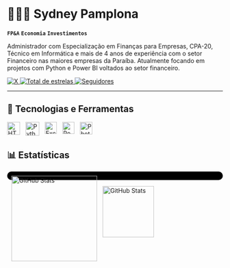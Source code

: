 # 🧑🏻‍💼 Sydney Pamplona

**`FP&A`**  **`Economia`**  **`Investimentos`**

Administrador com Especialização em Finanças para Empresas, CPA-20, Técnico em Informática e mais de 4 anos de experiência com o setor Financeiro nas maiores empresas da Paraíba. Atualmente focando em projetos com Python e Power BI voltados ao setor financeiro.

<p align="left">
    <a href="https://x.com/realpamplona" target="_blank">
        <img 
            alt="X" 
            title="Me siga no X (Twitter)" 
            src="https://custom-icon-badges.demolab.com/badge/-realpamplona-000000?style=for-the-badge&logo=x&logoColor=white&labelColor=000000"
        />
    </a>
    <a href="https://github.com/sydneypamplona?tab=repositories&sort=stargazers">
        <img 
            alt="Total de estrelas" 
            title="Total de estrelas GitHub" 
            src="https://custom-icon-badges.demolab.com/github/stars/sydneypamplona?color=55960c&style=for-the-badge&labelColor=488207&logo=star&label=estrelas"
        />
    </a>
    <a href="https://github.com/sydneypamplona?tab=followers">
        <img 
            alt="Seguidores" 
            title="Me siga no GitHub" 
            src="https://custom-icon-badges.demolab.com/github/followers/sydneypamplona?color=236ad3&labelColor=1155ba&style=for-the-badge&logo=github&label=Seguidores&logoColor=white"
        />
    </a>
</p>

---

## 📎 Tecnologias e Ferramentas
<img 
    align="left" 
    alt="HTML" 
    title="HTML"
    width="30px" 
    style="padding-right: 10px;" 
    src="https://cdn.jsdelivr.net/gh/devicons/devicon/icons/html5/html5-original.svg" 
/>
<img 
    align="left" 
    alt="Python" 
    title="Python"
    width="32px" 
    style="padding-right: 10px;" 
    src="https://cdn.jsdelivr.net/gh/devicons/devicon@latest/icons/python/python-original.svg" 
/>
<img 
    align="left" 
    alt="Excel" 
    title="Microsoft Excel" 
    width="28px" 
    style="padding-right: 10px;" 
    src="https://upload.wikimedia.org/wikipedia/commons/thumb/3/34/Microsoft_Office_Excel_%282019%E2%80%93present%29.svg/512px-Microsoft_Office_Excel_%282019%E2%80%93present%29.svg.png" 
/>
<img 
    align="left" 
    alt="Power BI" 
    title="Microsoft Power BI" 
    width="28px" 
    style="padding-right: 10px;" 
    src="https://upload.wikimedia.org/wikipedia/commons/c/cf/New_Power_BI_Logo.svg" 
/>

<img 
    align="left" 
    alt="Photoshop" 
    title="Adobe Photoshop" 
    width="29px" 
    style="padding-right: 10px;" 
    src="https://upload.wikimedia.org/wikipedia/commons/thumb/a/af/Adobe_Photoshop_CC_icon.svg/512px-Adobe_Photoshop_CC_icon.svg.png" 
/>

<br/>
<br/>

## 📊 Estatísticas

<p style="background-color: black; padding: 10px; border-radius: 10px;">
  <img 
    align="left" 
    alt="GitHub Stats" 
    height="200" 
    style="padding-right: 10px;" 
    src="https://github-readme-stats.vercel.app/api?username=sydneypamplona&show_icons=true&theme=dark&include_all_commits=true&locale=pt-br" 
  />
  
  <img 
    align="left" 
    alt="GitHub Stats" 
    height="120" 
    style="padding-right: 10px;" 
    src="https://github-readme-stats.vercel.app/api/top-langs/?username=sydneypamplona&theme=dark&layout=compact&custom_title=Tecnologias&langs_count=7" 
  />
</p>


